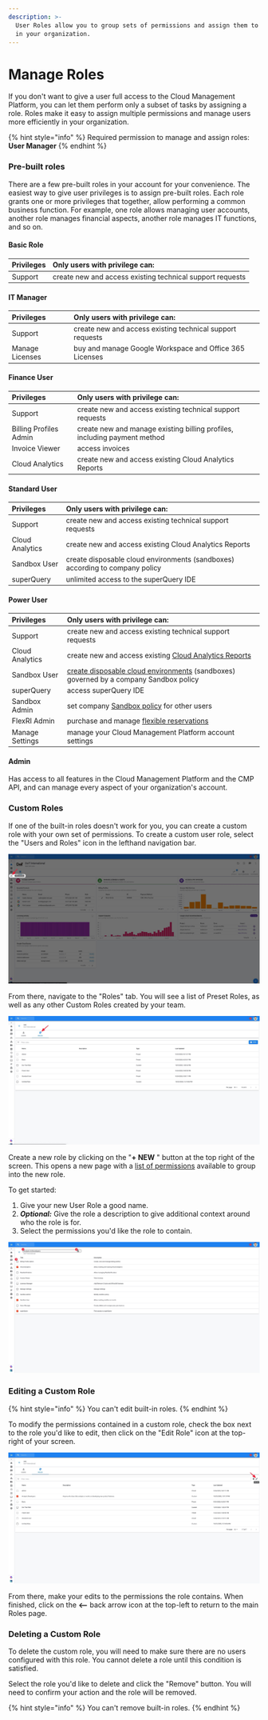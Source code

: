 ```yaml
---
description: >-
  User Roles allow you to group sets of permissions and assign them to the users
  in your organization.
---
```


# Manage Roles

If you don't want to give a user full access to the Cloud Management Platform, you can let them perform only a subset of tasks by assigning a role. Roles make it easy to assign multiple permissions and manage users more efficiently in your organization. 

{% hint style="info" %}
Required permission to manage and assign roles: **User Manager**
{% endhint %}

### Pre-built roles

There are a few pre-built roles in your account for your convenience. The easiest way to give user privileges is to assign pre-built roles. Each role grants one or more privileges that together, allow performing a common business function. For example, one role allows managing user accounts, another role manages financial aspects, another role manages IT functions, and so on.

#### **Basic Role**

| Privileges | Only users with privilege can:  |
| :--- | :--- |
| Support | create new and access existing technical support requests  |

#### **IT Manager**

| Privileges | Only users with privilege can:  |
| :--- | :--- |
| Support | create new and access existing technical support requests |
| Manage Licenses | buy and manage Google Workspace and Office 365 Licenses |

#### **Finance User**

| Privileges | Only users with privilege can:  |
| :--- | :--- |
| Support | create new and access existing technical support requests |
| Billing Profiles Admin  | create new and manage existing billing profiles, including payment method |
| Invoice Viewer | access invoices |
| Cloud Analytics | create new and access existing Cloud Analytics Reports |

#### **Standard User**

| Privileges | Only users with privilege can:  |
| :--- | :--- |
| Support | create new and access existing technical support requests |
| Cloud Analytics  | create new and access existing Cloud Analytics Reports |
| Sandbox User | create disposable cloud environments \(sandboxes\) according to company policy |
| superQuery | unlimited access to the superQuery IDE |

#### **Power User**

| Privileges | Only users with privilege can:  |
| :--- | :--- |
| Support | create new and access existing technical support requests |
| Cloud Analytics  | create new and access existing [Cloud Analytics Reports](../cloud-analytics/create-cloud-report.md) |
| Sandbox User | [create disposable cloud environments](../cloud-sandbox-management/create-gcp-sandbox-accounts.md) \(sandboxes\) governed by a company Sandbox policy |
| superQuery | access superQuery IDE |
| Sandbox Admin | set company [Sandbox policy](../cloud-sandbox-management/configuring-a-policy-for-sandbox-accounts.md) for other users  |
| FlexRI Admin | purchase and manage [flexible reservations](../amazon-web-services/flexri.md) |
| Manage Settings | manage your Cloud Management Platform account settings |

#### **Admin**

Has access to all features in the Cloud Management Platform and the CMP API, and can manage every aspect of your organization's account. 

### Custom Roles

If one of the built-in roles doesn't work for you, you can create a custom role with your own set of permissions. To create a custom user role, select the "Users and Roles" icon in the lefthand navigation bar.

![](../.gitbook/assets/usersandroles.jpg)

From there, navigate to the "Roles" tab. You will see a list of Preset Roles, as well as any other Custom Roles created by your team.

![](../.gitbook/assets/rolestab.jpg)

Create a new role by clicking on the "**+ NEW** " button at the top right of the screen. This opens a new page with a [list of permissions](user-permissions-explained.md) available to group into the new role.

To get started:

1. Give your new User Role a good name.
2. _**Optional:**_ Give the role a description to give additional context around who the role is for.
3. Select the permissions you'd like the role to contain.

![](../.gitbook/assets/createrole.jpg)

### Editing a Custom Role

{% hint style="info" %}
You can't edit built-in roles.
{% endhint %}

To modify the permissions contained in a custom role, check the box next to the role you'd like to edit, then click on the "Edit Role" icon at the top-right of your screen.

![](../.gitbook/assets/editrole.jpg)

From there, make your edits to the permissions the role contains. When finished, click on the **&lt;--** back arrow icon at the top-left to return to the main Roles page.

### Deleting a Custom Role

To delete the custom role, you will need to make sure there are no users configured with this role. You cannot delete a role until this condition is satisfied. 

Select the role you'd like to delete and click the "Remove" button. You will need to confirm your action and the role will be removed.

{% hint style="info" %}
You can't remove built-in roles.
{% endhint %}

